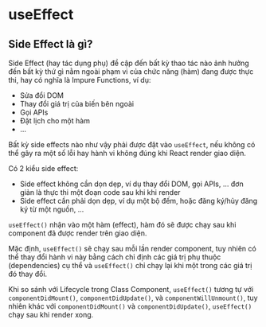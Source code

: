 # useEffect

## Side Effect là gì?

Side Effect (hay tác dụng phụ) đề cập đến bất kỳ thao tác nào ảnh hưởng đến bất kỳ thứ gì nằm ngoài phạm vi của chức năng (hàm) đang được thực thi, hay có nghĩa là Impure Functions, ví dụ:

-   Sửa đổi DOM
-   Thay đổi giá trị của biến bên ngoài
-   Gọi APIs
-   Đặt lịch cho một hàm
-   ...

Bất kỳ side effects nào như vậy phải được đặt vào `useEffect`, nếu không có thể gây ra một số lỗi hay hành vi không đúng khi React render giao diện.

Có 2 kiểu side effect:

-   Side effect không cần dọn dẹp, ví dụ thay đổi DOM, gọi APIs, ... đơn giản là thực thi một đoạn code sau khi khi render
-   Side effect cần phải dọn dẹp, ví dụ một bộ đếm, hoặc đăng ký/hủy đăng ký từ một nguồn, ...

`useEffect()` nhận vào một hàm (effect), hàm đó sẽ được chạy sau khi component đã được render trên giao diện.

Mặc định, `useEffect()` sẽ chạy sau mỗi lần render component, tuy nhiên có thể thay đổi hành vi này bằng cách chỉ định các giá trị phụ thuộc (dependencies) cụ thể và `useEffect()` chỉ chạy lại khi một trong các giá trị đó thay đổi.

Khi so sánh với Lifecycle trong Class Component, `useEffect()` tương tự với `componentDidMount()`, `componentDidUpdate()`, và `componentWillUnmount()`, tuy nhiên khác với `componentDidMount()` và `componentDidUpdate()`, `useEffect()` chạy sau khi render xong.
